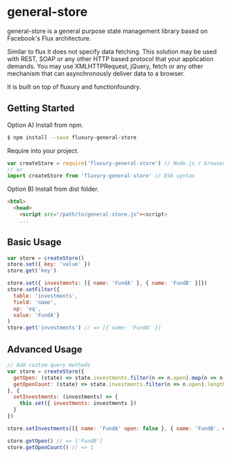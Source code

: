 # general-store

general-store is a general purpose state management library based on Facebook's Flux architecture.

Similar to flux it does not specify data fetching. This solution may be used with REST, SOAP or any other HTTP based protocol that your application demands. You may use XMLHTTPRequest, jQuery, fetch or any other mechanism that can asynchronously deliver data to a browser.

It is built on top of fluxury and functionfoundry.

## Getting Started

Option A) Install from npm.

```sh
$ npm install --save fluxury-general-store
```

Require into your project.

```js
var createStore = require('fluxury-general-store') // Node.js / browserify / webpack
// or
import createStore from 'fluxury-general-store' // ES6 syntax
```

Option B) Install from dist folder.

```HTML
<html>
  <head>
    <script src="/path/to/general-store.js"><script>
    ...
```

## Basic Usage

```js
var store = createStore()
store.set({ key: 'value' })
store.get('key')

store.set({ investments: [{ name: 'FundA' }, { name: 'FundB' }]})
store.setFilter({
  table: 'investments',
  field: 'name',
  op: 'eq',
  value: 'FundA'}
)
store.get('investments') // => [{ name: 'FundA' }]
```

## Advanced Usage

```js
// Add custom query methods
var store = createStore({
  getOpen: (state) => state.investments.filter(n => n.open).map(n => n.name)
  getOpenCount: (state) => state.investments.filter(n => n.open).length
}, {
  setInvestments: (investments) => {
    this.set({ investments: investments })
  }
})

store.setInvestments([{ name: 'FundA' open: false }, { name: 'FundB', open: true }])

store.getOpen() // => ['FundB']
store.getOpenCount() // => 1
```

